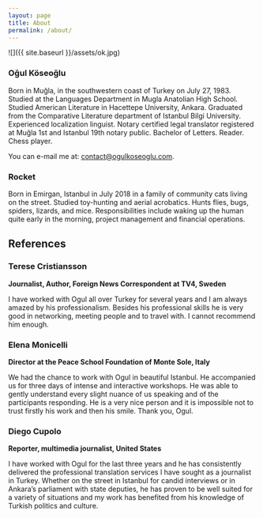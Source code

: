 ```yaml
---
layout: page
title: About
permalink: /about/
---
```


![]({{ site.baseurl }}/assets/ok.jpg)

### Oğul Köseoğlu
Born in Muğla, in the southwestern coast of Turkey on July 27, 1983. Studied at the Languages Department in Mugla Anatolian High School. Studied American Literature in Hacettepe University, Ankara. Graduated from the Comparative Literature department of Istanbul Bilgi University. Experienced localization linguist. Notary certified legal translator registered at Muğla 1st and Istanbul 19th notary public. Bachelor of Letters. Reader. Chess player.

You can e-mail me at: [contact@ogulkoseoglu.com]().

### Rocket
Born in Emirgan, Istanbul in July 2018 in a family of community cats living on the street. Studied toy-hunting and aerial acrobatics. Hunts flies, bugs, spiders, lizards, and mice. Responsibilities include waking up the human quite early in the morning, project management and financial operations.

## References

### Terese Cristiansson
**Journalist, Author, Foreign News Correspondent at TV4, Sweden**

I have worked with Ogul all over Turkey for several years and I am always amazed by his professionalism. Besides his professional skills he is very good in networking, meeting people and to travel with. I cannot recommend him enough.

### Elena Monicelli
**Director at the Peace School Foundation of Monte Sole, Italy**

We had the chance to work with Ogul in beautiful Istanbul. He accompanied us for three days of intense and interactive workshops. He was able to gently understand every slight nuance of us speaking and of the participants responding. He is a very nice person and it is impossible not to trust firstly his work and then his smile. Thank you, Ogul.

### Diego Cupolo
**Reporter, multimedia journalist, United States**

I have worked with Ogul for the last three years and he has consistently delivered the professional translation services I have sought as a journalist in Turkey. Whether on the street in Istanbul for candid interviews or in Ankara’s parliament with state deputies, he has proven to be well suited for a variety of situations and my work has benefited from his knowledge of Turkish politics and culture.
